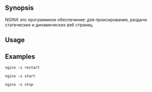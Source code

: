 ## Synopsis
NGINX это программное обеспечение: для  проксирования, раздачи статических и динамических веб страниц 
## Usage

## Examples

```
nginx -s restart
```

```
nginx -s start
```

```
nginx -s stop
```
